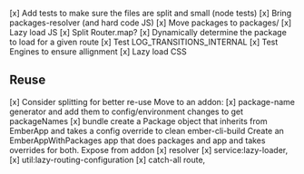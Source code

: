 [x] Add tests to make sure the files are split and small (node tests)
[x] Bring packages-resolver (and hard code JS)
[x] Move packages to packages/
[x] Lazy load JS
  [x] Split Router.map?
  [x] Dynamically determine the package to load for a given route
  [x] Test LOG_TRANSITIONS_INTERNAL
  [x] Test Engines to ensure allignment
[x] Lazy load CSS


## Reuse

[x] Consider splitting for better re-use
  Move to an addon:
    [x] package-name generator and add them to config/environment changes to get packageNames
    [x] bundle
    create a Package object that inherits from EmberApp and takes a config override to clean ember-cli-build
    Create an EmberAppWithPackages app that does packages and app and takes overrides for both.
    Expose from addon 
    [x] resolver 
    [x] service:lazy-loader, 
    [x] util:lazy-routing-configuration
    [x] catch-all route, 

